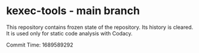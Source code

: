 # kexec-tools - main branch

This repository contains frozen state of the repository.
Its history is cleared. It is used only for static code
analysis with Codacy.

Commit Time: 1689589292